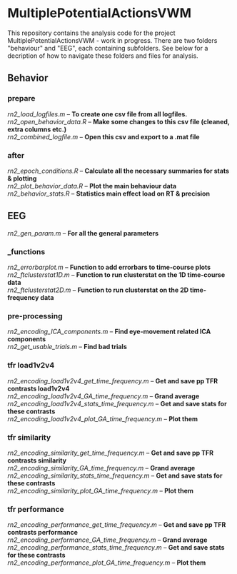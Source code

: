 # MultiplePotentialActionsVWM

This repository contains the analysis code for the project MultiplePotentialActionsVWM - work in progress. There are two folders "behaviour" and "EEG", each containing subfolders. See below for a decription of how to navigate these folders and files for analysis.

## Behavior

### prepare
_rn2_load_logfiles.m_ – **To create one csv file from all logfiles.** <br/>
_rn2_open_behavior_data.R_ – **Make some changes to this csv file (cleaned, extra columns etc.)** <br/>
_rn2_combined_logfile.m_ – **Open this csv and export to a .mat file** <br/>

### after
_rn2_epoch_conditions.R_ – **Calculate all the necessary summaries for stats & plotting** <br/>
_rn2_plot_behavior_data.R_ – **Plot the main behaviour data** <br/>
_rn2_behavior_stats.R_ – **Statistics main effect load on RT & precision** <br/>

## EEG

_rn2_gen_param.m_ – **For all the general parameters** <br/>

### _functions
_rn2_errorbarplot.m_ – **Function to add errorbars to time-course plots** <br/>
_rn2_ftclusterstat1D.m_ – **Function to run clusterstat on the 1D time-course data** <br/>
_rn2_ftclusterstat2D.m_ – **Function to run clusterstat on the 2D time-frequency data** <br/>

### pre-processing
_rn2_encoding_ICA_components.m_ – **Find eye-movement related ICA components** <br/>
_rn2_get_usable_trials.m_ – **Find bad trials** <br/>

### tfr load1v2v4
_rn2_encoding_load1v2v4_get_time_frequency.m_ – **Get and save pp TFR contrasts load1v2v4** <br/>
_rn2_encoding_load1v2v4_GA_time_frequency.m_ – **Grand average** <br/>
_rn2_encoding_load1v2v4_stats_time_frequency.m_ – **Get and save stats for these contrasts** <br/>
_rn2_encoding_load1v2v4_plot_GA_time_frequency.m_ – **Plot them** <br/>

### tfr similarity
_rn2_encoding_similarity_get_time_frequency.m_ – **Get and save pp TFR contrasts similarity** <br/>
_rn2_encoding_similarity_GA_time_frequency.m_ – **Grand average** <br/>
_rn2_encoding_similarity_stats_time_frequency.m_ – **Get and save stats for these contrasts** <br/>
_rn2_encoding_similarity_plot_GA_time_frequency.m_ – **Plot them** <br/>

### tfr performance
_rn2_encoding_performance_get_time_frequency.m_ – **Get and save pp TFR contrasts performance** <br/>
_rn2_encoding_performance_GA_time_frequency.m_ – **Grand average** <br/>
_rn2_encoding_performance_stats_time_frequency.m_ – **Get and save stats for these contrasts** <br/>
_rn2_encoding_performance_plot_GA_time_frequency.m_ – **Plot them** <br/>
